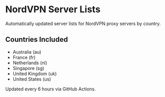 # NordVPN Server Lists

Automatically updated server lists for NordVPN proxy servers by country.

## Countries Included
- Australia (au)
- France (fr) 
- Netherlands (nl)
- Singapore (sg)
- United Kingdom (uk)
- United States (us)

Updated every 6 hours via GitHub Actions.
